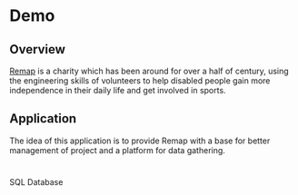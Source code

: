 # Demo

## Overview

[Remap](http://www.remap.org.uk) is a charity which has been around for over a half of century, using the engineering skills of volunteers to help disabled people gain more independence in their daily life and get involved in sports.

## Application

The idea of this application is to provide Remap with a base for better management of project and a platform for data gathering.


#

SQL Database
